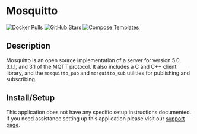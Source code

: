 # Mosquitto

[![Docker Pulls](https://img.shields.io/docker/pulls/_/eclipse-mosquitto?style=flat-square&color=607D8B&label=docker%20pulls&logo=docker)](https://hub.docker.com/_/eclipse-mosquitto)
[![GitHub Stars](https://img.shields.io/github/stars/eclipse/mosquitto?style=flat-square&color=607D8B&label=github%20stars&logo=github)](https://github.com/eclipse/mosquitto)
[![Compose Templates](https://img.shields.io/static/v1?style=flat-square&color=607D8B&label=compose&message=templates)](https://github.com/jodfie/TrunkSTARTer/tree/master/compose/.apps/mosquitto)

## Description

Mosquitto is an open source implementation of a server for version 5.0, 3.1.1,
and 3.1 of the MQTT protocol. It also includes a C and C++ client library, and
the `mosquitto_pub` and `mosquitto_sub` utilities for publishing and
subscribing.

## Install/Setup

This application does not have any specific setup instructions documented. If
you need assistance setting up this application please visit our
[support page](https://trunkstarter.com/basics/support/).
